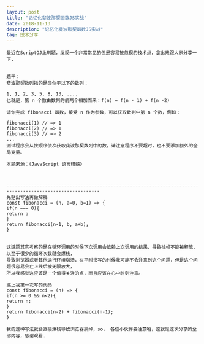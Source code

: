 ```yaml
---
layout: post
title: "记忆化斐波那契函数JS实战"
date: 2018-11-13
description: "记忆化斐波那契函数JS实战"
tag: 技术分享
---
```

    最近在ScriptOJ上刷题，发现一个非常常见的但是容易被忽视的技术点，拿出来跟大家分享一下.


    题干：
    斐波那契数列指的是类似于以下的数列：

    1, 1, 2, 3, 5, 8, 13, ....
    也就是，第 n 个数由数列的前两个相加而来：f(n) = f(n - 1) + f(n -2)

    请你完成 fibonacci 函数，接受 n 作为参数，可以获取数列中第 n 个数，例如：

    fibonacci(1) // => 1
    fibonacci(2) // => 1
    fibonacci(3) // => 2
    ...
    测试程序会从按顺序依次获取斐波那契数列中的数，请注意程序不要超时，也不要添加额外的全局变量。

    本题来源：《JavaScript 语言精髓》



    --------------------------------------------------------------------------------------------------------
    先贴出写法再做解释
    const fibonacci = (n, a=0, b=1) => {
    if(n === 0){
    return a
    }
    return fibonacci(n-1, b, a+b);
    }


    这道题其实考察的是在循环调用的时候下次调用会依赖上次调用的结果，导致栈帧不能被释放，以至于很少的循环次数就会爆栈，
    导致浏览器或者其他运行环境崩溃，在平时书写的时候我可能不会注意到这个问题，但是这个问题很容易会在上线后被无限放大，
    所以我感觉这应该是一个值得关注的点，而且应该在心中时刻注意。

    贴上我第一次写的代码
    const fibonacci = (n) => {
    if(n >= 0 && n<2){
    return n;
    }
    return fibonacci(n-2) + fibonacci(n-1);
    }

    我的这种写法就会直接爆栈导致浏览器崩掉，so， 各位小伙伴要注意哈，这就是这次分享的全部内容，感谢观看.


